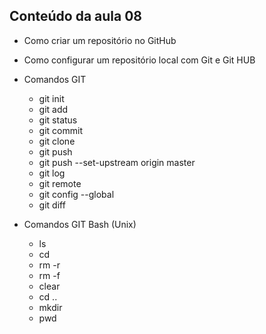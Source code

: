 ## Conteúdo da aula 08

- Como criar um repositório no GitHub
- Como configurar um repositório local com Git e Git HUB

- Comandos GIT
    - git init 
    - git add
    - git status
    - git commit 
    - git clone
    - git push 
    - git push --set-upstream origin master 
    - git log 
    - git remote 
    - git config --global
    - git diff
    
- Comandos GIT Bash (Unix) 
    - ls
    - cd
    - rm -r 
    - rm -f
    - clear
    - cd .. 
    - mkdir
    - pwd 

